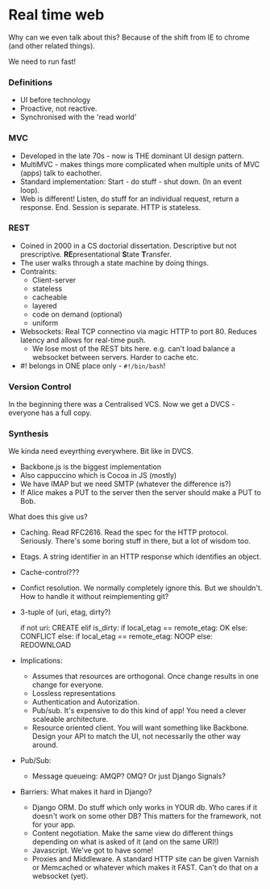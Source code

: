 # Real time web

Why can we even talk about this? Because of the shift from IE to chrome (and
other related things).

We need to run fast!

### Definitions

- UI before technology
- Proactive, not reactive.
- Synchronised with the 'read world'

### MVC

- Developed in the late 70s - now is THE dominant UI design pattern.
- MultiMVC - makes things more complicated when multiple units of MVC (apps)
  talk to eachother.
- Standard implementation: Start - do stuff - shut down. (In an event loop).
- Web is different! Listen, do stuff for an individual request, return a
  response. End. Session is separate. HTTP is stateless.

### REST

- Coined in 2000 in a CS doctorial dissertation. Descriptive but not
  prescriptive. **RE**presentational **S**tate **T**ransfer.
- The user walks through a state machine by doing things.
- Contraints:
    - Client-server
    - stateless
    - cacheable
    - layered
    - code on demand (optional)
    - uniform
- Websockets: Real TCP connectino via magic HTTP to port 80. Reduces latency
  and allows for real-time push.
    - We lose most of the REST bits here. e.g. can't load balance a websocket
      between servers. Harder to cache etc.
- #! belongs in ONE place only - `#!/bin/bash`!

### Version Control

In the beginning there was a Centralised VCS. Now we get a DVCS - everyone has
a full copy.

### Synthesis

We kinda need eveyrthing everywhere. Bit like in DVCS.

- Backbone.js is the biggest implementation
- Also cappuccino which is Cocoa in JS (mostly)
- We have IMAP but we need SMTP (whatever the difference is?)
- If Alice makes a PUT to the server then the server should make a PUT to Bob.

What does this give us?

- Caching. Read RFC2616. Read the spec for the HTTP protocol. Seriously.
  There's some boring stuff in there, but a lot of wisdom too.
- Etags. A string identifier in an HTTP response which identifies an object.
- Cache-control???

- Confict resolution. We normally completely ignore this. But we shouldn't. How
  to handle it without reimplementing git?
- 3-tuple of (uri, etag, dirty?)

    if not uri:
        CREATE
    elif is_dirty:
        if local_etag == remote_etag:
            OK
        else:
            CONFLICT
    else:
        if local_etag == remote_etag:
            NOOP
        else:
            REDOWNLOAD

- Implications:
    - Assumes that resources are orthogonal. Once change results in one change
      for everyone.
    - Lossless representations
    - Authentication and Autorization.
    - Pub/sub. It's expensive to do this kind of app! You need a clever
      scaleable architecture.
    - Resource oriented client. You will want something like Backbone. Design
      your API to match the UI, not necessarily the other way around.

- Pub/Sub:
    - Message queueing: AMQP? 0MQ? Or just Django Signals?

- Barriers: What makes it hard in Django?
    - Django ORM. Do stuff which only works in YOUR db. Who cares if it doesn't
      work on some other DB? This matters for the framework, not for your app.
    - Content negotiation. Make the same view do different things depending on
      what is asked of it (and on the same URI!)
    - Javascript. We've got to have some!
    - Proxies and Middleware. A standard HTTP site can be given Varnish or
      Memcached or whatever which makes it FAST. Can't do that on a websocket
      (yet).
